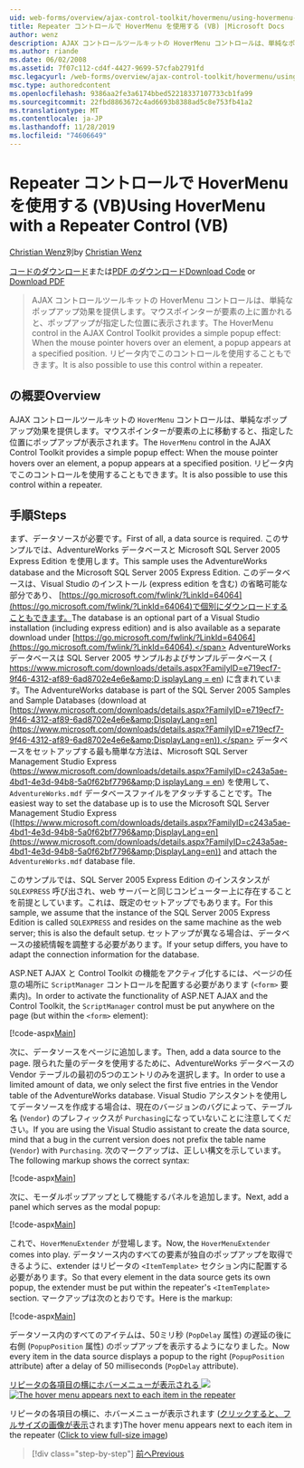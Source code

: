 ```yaml
---
uid: web-forms/overview/ajax-control-toolkit/hovermenu/using-hovermenu-with-a-repeater-control-vb
title: Repeater コントロールで HoverMenu を使用する (VB) |Microsoft Docs
author: wenz
description: AJAX コントロールツールキットの HoverMenu コントロールは、単純なポップアップ効果を提供します。マウスポインターが要素の上に置かれると、ポップアップが specifi に表示されます。
ms.author: riande
ms.date: 06/02/2008
ms.assetid: 7f07c112-cd4f-4427-9699-57cfab2791fd
msc.legacyurl: /web-forms/overview/ajax-control-toolkit/hovermenu/using-hovermenu-with-a-repeater-control-vb
msc.type: authoredcontent
ms.openlocfilehash: 9386aa2fe3a6174bbed52218337107733cb1fa99
ms.sourcegitcommit: 22fbd8863672c4ad6693b8388ad5c8e753fb41a2
ms.translationtype: MT
ms.contentlocale: ja-JP
ms.lasthandoff: 11/28/2019
ms.locfileid: "74606649"
---
```

# <a name="using-hovermenu-with-a-repeater-control-vb"></a><span data-ttu-id="a9d51-103">Repeater コントロールで HoverMenu を使用する (VB)</span><span class="sxs-lookup"><span data-stu-id="a9d51-103">Using HoverMenu with a Repeater Control (VB)</span></span>

<span data-ttu-id="a9d51-104">[Christian Wenz](https://github.com/wenz)別</span><span class="sxs-lookup"><span data-stu-id="a9d51-104">by [Christian Wenz](https://github.com/wenz)</span></span>

<span data-ttu-id="a9d51-105">[コードのダウンロード](https://download.microsoft.com/download/b/0/6/b06fe835-5b8f-4c00-aef8-062c19d75b95/HoverMenu1.vb.zip)または[PDF のダウンロード](https://download.microsoft.com/download/b/6/a/b6ae89ee-df69-4c87-9bfb-ad1eb2b23373/hovermenu1VB.pdf)</span><span class="sxs-lookup"><span data-stu-id="a9d51-105">[Download Code](https://download.microsoft.com/download/b/0/6/b06fe835-5b8f-4c00-aef8-062c19d75b95/HoverMenu1.vb.zip) or [Download PDF](https://download.microsoft.com/download/b/6/a/b6ae89ee-df69-4c87-9bfb-ad1eb2b23373/hovermenu1VB.pdf)</span></span>

> <span data-ttu-id="a9d51-106">AJAX コントロールツールキットの HoverMenu コントロールは、単純なポップアップ効果を提供します。マウスポインターが要素の上に置かれると、ポップアップが指定した位置に表示されます。</span><span class="sxs-lookup"><span data-stu-id="a9d51-106">The HoverMenu control in the AJAX Control Toolkit provides a simple popup effect: When the mouse pointer hovers over an element, a popup appears at a specified position.</span></span> <span data-ttu-id="a9d51-107">リピータ内でこのコントロールを使用することもできます。</span><span class="sxs-lookup"><span data-stu-id="a9d51-107">It is also possible to use this control within a repeater.</span></span>

## <a name="overview"></a><span data-ttu-id="a9d51-108">の概要</span><span class="sxs-lookup"><span data-stu-id="a9d51-108">Overview</span></span>

<span data-ttu-id="a9d51-109">AJAX コントロールツールキットの `HoverMenu` コントロールは、単純なポップアップ効果を提供します。マウスポインターが要素の上に移動すると、指定した位置にポップアップが表示されます。</span><span class="sxs-lookup"><span data-stu-id="a9d51-109">The `HoverMenu` control in the AJAX Control Toolkit provides a simple popup effect: When the mouse pointer hovers over an element, a popup appears at a specified position.</span></span> <span data-ttu-id="a9d51-110">リピータ内でこのコントロールを使用することもできます。</span><span class="sxs-lookup"><span data-stu-id="a9d51-110">It is also possible to use this control within a repeater.</span></span>

## <a name="steps"></a><span data-ttu-id="a9d51-111">手順</span><span class="sxs-lookup"><span data-stu-id="a9d51-111">Steps</span></span>

<span data-ttu-id="a9d51-112">まず、データソースが必要です。</span><span class="sxs-lookup"><span data-stu-id="a9d51-112">First of all, a data source is required.</span></span> <span data-ttu-id="a9d51-113">このサンプルでは、AdventureWorks データベースと Microsoft SQL Server 2005 Express Edition を使用します。</span><span class="sxs-lookup"><span data-stu-id="a9d51-113">This sample uses the AdventureWorks database and the Microsoft SQL Server 2005 Express Edition.</span></span> <span data-ttu-id="a9d51-114">このデータベースは、Visual Studio のインストール (express edition を含む) の省略可能な部分であり、 [https://go.microsoft.com/fwlink/?LinkId=64064](https://go.microsoft.com/fwlink/?LinkId=64064)で個別にダウンロードすることもできます。</span><span class="sxs-lookup"><span data-stu-id="a9d51-114">The database is an optional part of a Visual Studio installation (including express edition) and is also available as a separate download under [https://go.microsoft.com/fwlink/?LinkId=64064](https://go.microsoft.com/fwlink/?LinkId=64064).</span></span> <span data-ttu-id="a9d51-115">AdventureWorks データベースは SQL Server 2005 サンプルおよびサンプルデータベース ( [https://www.microsoft.com/downloads/details.aspx?FamilyID=e719ecf7-9f46-4312-af89-6ad8702e4e6e&amp;D isplayLang = en](https://www.microsoft.com/downloads/details.aspx?FamilyID=e719ecf7-9f46-4312-af89-6ad8702e4e6e&amp;DisplayLang=en)) に含まれています。</span><span class="sxs-lookup"><span data-stu-id="a9d51-115">The AdventureWorks database is part of the SQL Server 2005 Samples and Sample Databases (download at [https://www.microsoft.com/downloads/details.aspx?FamilyID=e719ecf7-9f46-4312-af89-6ad8702e4e6e&amp;DisplayLang=en](https://www.microsoft.com/downloads/details.aspx?FamilyID=e719ecf7-9f46-4312-af89-6ad8702e4e6e&amp;DisplayLang=en)).</span></span> <span data-ttu-id="a9d51-116">データベースをセットアップする最も簡単な方法は、Microsoft SQL Server Management Studio Express ([https://www.microsoft.com/downloads/details.aspx?FamilyID=c243a5ae-4bd1-4e3d-94b8-5a0f62bf7796&amp;D isplayLang = en](https://www.microsoft.com/downloads/details.aspx?FamilyID=c243a5ae-4bd1-4e3d-94b8-5a0f62bf7796&amp;DisplayLang=en)) を使用して、`AdventureWorks.mdf` データベースファイルをアタッチすることです。</span><span class="sxs-lookup"><span data-stu-id="a9d51-116">The easiest way to set the database up is to use the Microsoft SQL Server Management Studio Express ([https://www.microsoft.com/downloads/details.aspx?FamilyID=c243a5ae-4bd1-4e3d-94b8-5a0f62bf7796&amp;DisplayLang=en](https://www.microsoft.com/downloads/details.aspx?FamilyID=c243a5ae-4bd1-4e3d-94b8-5a0f62bf7796&amp;DisplayLang=en)) and attach the `AdventureWorks.mdf` database file.</span></span>

<span data-ttu-id="a9d51-117">このサンプルでは、SQL Server 2005 Express Edition のインスタンスが `SQLEXPRESS` 呼び出され、web サーバーと同じコンピューター上に存在することを前提としています。これは、既定のセットアップでもあります。</span><span class="sxs-lookup"><span data-stu-id="a9d51-117">For this sample, we assume that the instance of the SQL Server 2005 Express Edition is called `SQLEXPRESS` and resides on the same machine as the web server; this is also the default setup.</span></span> <span data-ttu-id="a9d51-118">セットアップが異なる場合は、データベースの接続情報を調整する必要があります。</span><span class="sxs-lookup"><span data-stu-id="a9d51-118">If your setup differs, you have to adapt the connection information for the database.</span></span>

<span data-ttu-id="a9d51-119">ASP.NET AJAX と Control Toolkit の機能をアクティブ化するには、ページの任意の場所に `ScriptManager` コントロールを配置する必要があります (`<form>` 要素内)。</span><span class="sxs-lookup"><span data-stu-id="a9d51-119">In order to activate the functionality of ASP.NET AJAX and the Control Toolkit, the `ScriptManager` control must be put anywhere on the page (but within the `<form>` element):</span></span>

[!code-aspx[Main](using-hovermenu-with-a-repeater-control-vb/samples/sample1.aspx)]

<span data-ttu-id="a9d51-120">次に、データソースをページに追加します。</span><span class="sxs-lookup"><span data-stu-id="a9d51-120">Then, add a data source to the page.</span></span> <span data-ttu-id="a9d51-121">限られた量のデータを使用するために、AdventureWorks データベースの Vendor テーブルの最初の5つのエントリのみを選択します。</span><span class="sxs-lookup"><span data-stu-id="a9d51-121">In order to use a limited amount of data, we only select the first five entries in the Vendor table of the AdventureWorks database.</span></span> <span data-ttu-id="a9d51-122">Visual Studio アシスタントを使用してデータソースを作成する場合は、現在のバージョンのバグによって、テーブル名 (`Vendor`) のプレフィックスが `Purchasing`になっていないことに注意してください。</span><span class="sxs-lookup"><span data-stu-id="a9d51-122">If you are using the Visual Studio assistant to create the data source, mind that a bug in the current version does not prefix the table name (`Vendor`) with `Purchasing`.</span></span> <span data-ttu-id="a9d51-123">次のマークアップは、正しい構文を示しています。</span><span class="sxs-lookup"><span data-stu-id="a9d51-123">The following markup shows the correct syntax:</span></span>

[!code-aspx[Main](using-hovermenu-with-a-repeater-control-vb/samples/sample2.aspx)]

<span data-ttu-id="a9d51-124">次に、モーダルポップアップとして機能するパネルを追加します。</span><span class="sxs-lookup"><span data-stu-id="a9d51-124">Next, add a panel which serves as the modal popup:</span></span>

[!code-aspx[Main](using-hovermenu-with-a-repeater-control-vb/samples/sample3.aspx)]

<span data-ttu-id="a9d51-125">これで、`HoverMenuExtender` が登場します。</span><span class="sxs-lookup"><span data-stu-id="a9d51-125">Now, the `HoverMenuExtender` comes into play.</span></span> <span data-ttu-id="a9d51-126">データソース内のすべての要素が独自のポップアップを取得できるように、extender はリピータの `<ItemTemplate>` セクション内に配置する必要があります。</span><span class="sxs-lookup"><span data-stu-id="a9d51-126">So that every element in the data source gets its own popup, the extender must be put within the repeater's `<ItemTemplate>` section.</span></span> <span data-ttu-id="a9d51-127">マークアップは次のとおりです。</span><span class="sxs-lookup"><span data-stu-id="a9d51-127">Here is the markup:</span></span>

[!code-aspx[Main](using-hovermenu-with-a-repeater-control-vb/samples/sample4.aspx)]

<span data-ttu-id="a9d51-128">データソース内のすべてのアイテムは、50ミリ秒 (`PopDelay` 属性) の遅延の後に右側 (`PopupPosition` 属性) のポップアップを表示するようになりました。</span><span class="sxs-lookup"><span data-stu-id="a9d51-128">Now every item in the data source displays a popup to the right (`PopupPosition` attribute) after a delay of 50 milliseconds (`PopDelay` attribute).</span></span>

<span data-ttu-id="a9d51-129">[リピータの各項目の横にホバーメニューが表示される ![](using-hovermenu-with-a-repeater-control-vb/_static/image2.png)](using-hovermenu-with-a-repeater-control-vb/_static/image1.png)</span><span class="sxs-lookup"><span data-stu-id="a9d51-129">[![The hover menu appears next to each item in the repeater](using-hovermenu-with-a-repeater-control-vb/_static/image2.png)](using-hovermenu-with-a-repeater-control-vb/_static/image1.png)</span></span>

<span data-ttu-id="a9d51-130">リピータの各項目の横に、ホバーメニューが表示されます ([クリックすると、フルサイズの画像が表示](using-hovermenu-with-a-repeater-control-vb/_static/image3.png)されます)</span><span class="sxs-lookup"><span data-stu-id="a9d51-130">The hover menu appears next to each item in the repeater ([Click to view full-size image](using-hovermenu-with-a-repeater-control-vb/_static/image3.png))</span></span>

> [!div class="step-by-step"]
> [<span data-ttu-id="a9d51-131">前へ</span><span class="sxs-lookup"><span data-stu-id="a9d51-131">Previous</span></span>](using-hovermenu-with-a-repeater-control-cs.md)
